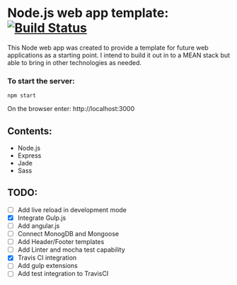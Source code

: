 # Node.js web app template: [![Build Status](https://travis-ci.org/tonydiaz/nodejs-webapp-template.svg)](https://travis-ci.org/tonydiaz/nodejs-webapp-template)

This Node web app was created to provide a template for future web applications as a starting point. I intend to build it out in to a MEAN stack but able to bring in other technologies as needed.

### To start the server:
```
npm start
```
On the browser enter: http://localhost:3000

## Contents:
 - Node.js
 - Express
 - Jade
 - Sass

## TODO:
  - [ ] Add live reload in development mode
  - [x] Integrate Gulp.js
  - [ ] Add angular.js
  - [ ] Connect MonogDB and Mongoose
  - [ ] Add Header/Footer templates
  - [ ] Add Linter and mocha test capability
  - [x] Travis CI integration
  - [ ] Add gulp extensions
  - [ ] Add test integration to TravisCI
